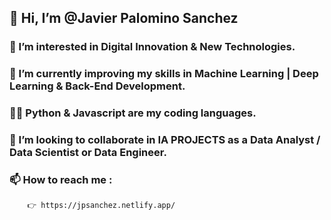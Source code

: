 ## 👋 Hi, I’m @Javier Palomino Sanchez


### 👀 I’m interested in Digital Innovation & New Technologies.
### 🌱 I’m currently improving my skills in Machine Learning | Deep Learning & Back-End Development.
### 👨‍💻 Python & Javascript are my coding languages.
### 💞️ I’m looking to collaborate in IA PROJECTS as a Data Analyst / Data Scientist or Data Engineer.
### 📫 How to reach me :

        👉 https://jpsanchez.netlify.app/

        
